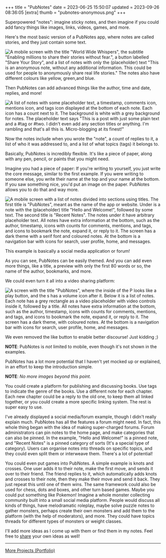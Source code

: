 +++
title = "PubNotes"
date = 2023-06-25 15:50:07
updated = 2023-09-26 08:36:05
[extra]
thumb = "pubnotes-anonymous.png"
+++

Superpowered "notes":
imagine sticky notes,
and then imagine if you could add fancy things
like images, links, videos, games, and more.

Here's the most basic version of a PubNotes app,
where notes are called stories,
and they just contain some text.

![A mobile screen with the title "World Wide Whispers",
the subtitle "Enabling millions to share
their stories without fear.",
a button labelled "Share Your Story",
and a list of notes with only the (placeholder) text
"This is an anonymous note,
without any additional information.
This could be used for people to anonymously share
real life stories."
The notes also have different colours
like yellow, green,and blue.](/pubnotes-anonymous.png)

Then PubNotes can add advanced things
like the author, time and date, replies, and more!

![A list of notes
with some placeholder text,
a timestamp, comments icon, mentions icon, and tags icon
displayed at the bottom of each note.
Each icon has a count next to it.
The background is white
with a grey background for notes.
The placeholder text says
"This is a post with just some plain text and a #tag or #two.
I didn't even add any section titles or anything.
I'm rambling and that's all this is.
Micro-blogging at its finest!"](/pubnotes-microblogging.png)

Now the notes include when you wrote the "note",
a count of replies to it,
a list of who it was addressed to,
and a list of what topics (tags) it belongs to.

Basically, PubNotes is incredibly flexible.
It's like a piece of paper,
along with any pen, pencil, or paints that you might need.

Imagine you had a piece of paper:
If you're writing to yourself,
you just write the core message,
similar to the first example.
If you were writing to someone else,
you write their name at the top
and your name at the bottom.
If you saw something nice,
you'd put an image on the paper.
PubNotes allows you to do that and way more.

![A mobile screen with a list of notes divided into sections using titles.
The first title is "PubNotes",
meant as the name of the app or website.
Under is a note with the (placeholder) title
"Hello and Welcome!", followed by some text.
The second title is "Recent Notes".
The notes under it have arbitrary placeholder text.
All notes have extra information at the bottom,
such as the author, timestamp,
icons with counts for comments, mentions, and tags,
and icons to bookmark the note, expand it, or reply to it.
The screen has a dark theme with a serif font and coloured notes.
At the bottom is a navigation bar with icons for
search, user profile, home, and messages.](/pubnotes-microblogging-actions.png)

This example is basically
a social media application or forum!

As you can see, PubNotes can be easily themed.
And you can add even more things,
like a title,
a preview with only the first 80 words or so,
the name of the author,
bookmarks,
and more.

We could even turn it all into a video sharing platform:

![A screen with the title "PubNotes",
where the inside of the P looks like a play button,
and the s has a volume icon after it.
Below it is a list of notes.
Each note has a grey rectangle as a video placeholder with
video controls inside it, followed by a title.
All notes have extra information at the bottom,
such as the author, timestamp,
icons with counts for comments, mentions, and tags,
and icons to bookmark the note, expand it, or reply to it.
The screen has a dark theme, with coloured notes.
At the bottom is a navigation bar with icons for
search, user profile, home, and messages.](/pubnotes-video-sharing.png)

We even removed the like button to enable better discourse!
Just kidding ;)

**NOTE**: PubNotes is _not_ limited to mobile,
even though it's not shown in the examples.

PubNotes has a lot more potential
that I haven't yet mocked up or explained,
in an effort to keep the introduction simple.

**NOTE**: *No more images beyond this point.*

You could create a platform for publishing and discussing books.
Use tags to indicate the genre of the books.
Use a different note for each chapter.
Each new chapter could be a reply to the old one,
to keep them all linked together,
or you could create a more specific linking system.
The rest is super easy to use.

I've already displayed a social media/forum example,
though I didn't really explain much.
PubNotes has all the features a forum might need.
In fact, this whole thing began with
the idea of making super-charged forums.
Forum administrators can pin notes to the home page,
and make categories that can also be pinned.
In the example, "Hello and Welcome!" is a pinned note,
and "Recent Notes" is a pinned category of sorts
(It's a special type of category).
Users can organise notes into threads on specific topics,
and they could even split them or interweave them.
There's a lot of potential!

You could even put games into PubNotes.
A simple example is knots and crosses.
One user adds it to their note,
make the first move,
and sends it over to their friend.
The friend replies to it,
which automatically adds knots and crosses to their note,
then they make their move and send it back.
They just repeat this until one of them wins.
The same framework could also be used for
chess, dots and boxes, and other turn based games.
Maybe you could put something like Pokemon!
Imagine a whole monster collecting community
built into a small social media platform.
People would discuss all kinds of things,
have melodramatic roleplay,
maybe solve puzzle notes to gather monsters,
perhaps create their own monsters and add them to the platform
(with the help of moderators), and more.
They could have topics threads
for different types of monsters or weight classes.

I'll add more ideas as I come up with them
or find them in my notes.
Feel free to [share](@/about.md#contact) your own ideas as well!

***

[More Projects (Portfolio)](@/portfolio.md)
